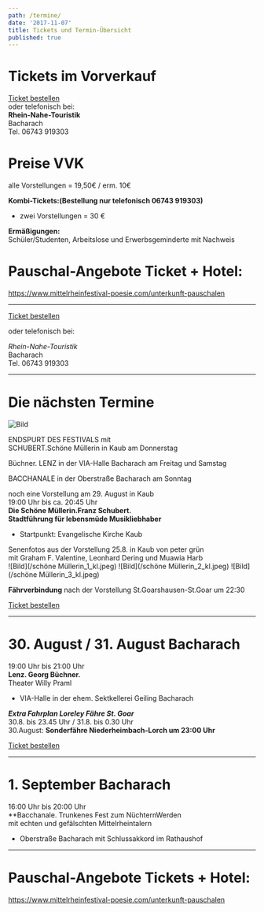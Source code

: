 ```yaml
---
path: /termine/
date: '2017-11-07'
title: Tickets und Termin-Übersicht
published: true
---
```



# Tickets im Vorverkauf

<a class="links"
href="https://www.ticket-regional.de/events.php?mysearchEventtype=bacharach" target="_blank" rel="noopener noreferrer">
Ticket bestellen
</a>                                                                                                                                     
oder telefonisch bei:    
**Rhein-Nahe-Touristik**   
Bacharach    
Tel.  06743 919303     

# Preise VVK   
alle Vorstellungen = 19,50€ / erm. 10€    

**Kombi-Tickets:(Bestellung nur telefonisch 06743 919303)**          
- zwei Vorstellungen   =  30 €    

**Ermäßigungen:**    
Schüler/Studenten, Arbeitslose und Erwerbsgeminderte mit Nachweis    

# Pauschal-Angebote Ticket + Hotel:   
<a class="links" href="https://www.mittelrheinfestival-poesie.com/unterkunft-pauschalen" target="_blank" rel="noopener noreferrer">
https://www.mittelrheinfestival-poesie.com/unterkunft-pauschalen   </a>         

---
  

<a class="links"
href="https://www.ticket-regional.de/events.php?mysearchEventtype=bacharach" target="_blank" rel="noopener noreferrer"> Ticket bestellen    
  </a>     

oder telefonisch bei:    

*Rhein-Nahe-Touristik*   
Bacharach     
Tel.  06743 919303     

---

# Die nächsten Termine    
![Bild](/uebersicht.png)
 

ENDSPURT DES FESTIVALS mit    
SCHUBERT.Schöne Müllerin in Kaub am Donnerstag   

Büchner. LENZ   in der VIA-Halle Bacharach am Freitag und Samstag    

BACCHANALE in der Oberstraße Bacharach am Sonntag    


noch eine Vorstellung am 29. August  in Kaub  
19:00 Uhr bis ca. 20:45 Uhr    
**Die Schöne Müllerin.Franz Schubert.    
Stadtführung für lebensmüde Musikliebhaber**   
* Startpunkt: Evangelische Kirche Kaub     
 
Senenfotos aus der Vorstellung 25.8. in Kaub von peter grün     
mit Graham F. Valentine, Leonhard Dering und Muawia Harb    
![Bild](/schöne Müllerin_1_kl.jpeg)
![Bild](/schöne Müllerin_2_kl.jpeg)
![Bild](/schöne Müllerin_3_kl.jpeg) 


**Fährverbindung** nach der Vorstellung St.Goarshausen-St.Goar um 22:30 

<a class="links" href="https://www.ticket-regional.de/events.php?mysearchEventtype=bacharach" target="_blank" rel="noopener noreferrer">
Ticket bestellen   </a>    

---   


# 30. August / 31. August  Bacharach    
19:00 Uhr bis 21:00 Uhr       
**Lenz. Georg Büchner.**   
Theater Willy Praml    
* VIA-Halle in der ehem. Sektkellerei Geiling Bacharach   



***Extra Fahrplan Loreley Fähre St. Goar***    
30.8. bis 23.45 Uhr / 31.8. bis 0.30 Uhr         
30.August: **Sonderfähre Niederheimbach-Lorch um 23:00 Uhr**  


<a class="links" href="https://www.ticket-regional.de/events.php?mysearchEventtype=bacharach" target="_blank" rel="noopener noreferrer">
Ticket bestellen   </a>    

---   


# 1. September  Bacharach    
16:00 Uhr bis 20:00 Uhr  
**Bacchanale. Trunkenes Fest zum NüchternWerden    
mit echten und gefälschten Mittelrheintalern        
* Oberstraße Bacharach mit Schlussakkord im Rathaushof     

---   

# Pauschal-Angebote Tickets + Hotel:   
<a class="links" href="https://www.mittelrheinfestival-poesie.com/unterkunft-pauschalen" target="_blank" rel="noopener noreferrer">
https://www.mittelrheinfestival-poesie.com/unterkunft-pauschalen   </a>      

